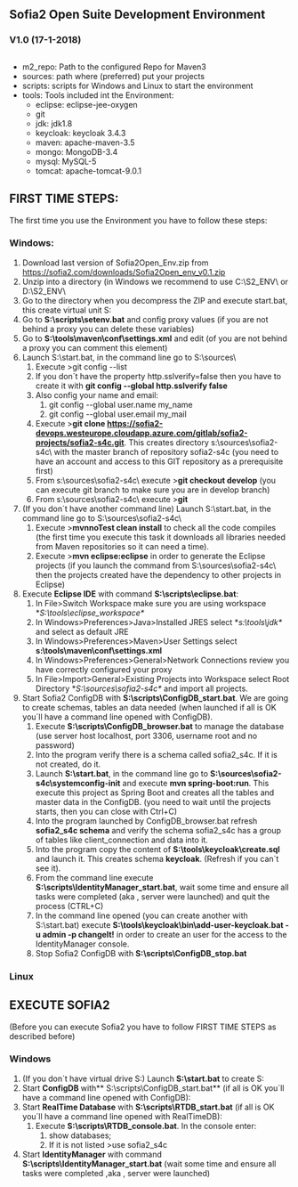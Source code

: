 ## Sofia2 Open Suite Development Environment

### V1.0 (17-1-2018)


##

- m2_repo: Path to the configured Repo for Maven3
- sources: path where (preferred) put your projects
- scripts: scripts for Windows and Linux to start the environment
- tools: Tools included int the Environment:
	- eclipse: eclipse-jee-oxygen
	- git
	- jdk: jdk1.8
	- keycloak: keycloak 3.4.3
	- maven: apache-maven-3.5
	- mongo: MongoDB-3.4
	- mysql: MySQL-5
	- tomcat: apache-tomcat-9.0.1


## FIRST TIME STEPS:
The first time you use the Environment you have to follow these steps:

### Windows:
1. Download last version of Sofia2Open_Env.zip from https://sofia2.com/downloads/Sofia2Open_env_v0.1.zip
2. Unzip into a directory (in Windows we recommend to use C:\S2_ENV\ or D:\S2_ENV\
3. Go to the directory when you decompress the ZIP and execute start.bat, this create virtual unit S:
4. Go to **S:\scripts\setenv.bat** and config proxy values (if you are not behind a proxy you can delete these variables)
5. Go to **S:\tools\maven\conf\settings.xml** and edit <proxy> (of you are not behind a proxy you can comment this element)
6. Launch S:\start.bat, in the command line go to S:\sources\
	1. Execute >git config --list
	2. If you don´t have the property http.sslverify=false then you have to create it with **git config --global http.sslverify false**
	3. Also config your name and email:
		1. git config --global user.name my_name
		2. git config --global user.email my_mail 
	4. Execute >**git clone https://sofia2-devops.westeurope.cloudapp.azure.com/gitlab/sofia2-projects/sofia2-s4c.git**. This creates directory s:\sources\sofia2-s4c\ with the master branch of repository sofia2-s4c
	(you need to have an account and access to this GIT repository as a prerequisite first)
	5. From s:\sources\sofia2-s4c\ execute >**git checkout develop** (you can execute git branch to make sure you are in develop branch)
	6. From s:\sources\sofia2-s4c\ execute >**git** 
7. (If you don´t have another command line) Launch S:\start.bat, in the command line go to S:\sources\sofia2-s4c\ 
	1. Execute >**mvnnoTest clean install** to check all the code compiles (the first time you execute this task it downloads all libraries needed from Maven repositories so it can need a time).
	3. Execute >**mvn eclipse:eclipse** in order to generate the Eclipse projects (if you launch the command from S:\sources\sofia2-s4c\ then the projects created have the dependency to other projects in Eclipse)
7. Execute **Eclipse IDE** with command **S:\scripts\eclipse.bat**:
	1. In File>Switch Workspace make sure you are using workspace **S:\tools\eclipse_workspace\**
	2. In Windows>Preferences>Java>Installed JRES select **s:\tools\jdk\** and select as default JRE
	3. In Windows>Preferences>Maven>User Settings select **s:\tools\maven\conf\settings.xml**
	4. In Windows>Preferences>General>Network Connections review you have correctly configured your proxy
	5. In File>Import>General>Existing Projects into Workspace select Root Directory **S:\sources\sofia2-s4c\** and import all projects.
8. Start Sofia2 ConfigDB with **S:\scripts\ConfigDB_start.bat**. We are going to create schemas, tables an data needed (when launched if all is OK you´ll have a command line opened with ConfigDB).
	1. Execute **S:\scripts\ConfigDB_browser.bat** to manage the database (use server host localhost, port 3306, username root and no password)
	2. Into the program verify there is a schema called sofia2_s4c. If it is not created, do it.
	3.  Launch **S:\start.bat**, in the command line go to **S:\sources\sofia2-s4c\systemconfig-init** and execute **mvn spring-boot:run**. This execute this project as Spring Boot and creates all the tables and master data in the ConfigDB. (you need to wait until the projects starts, then you can close with Ctrl+C)
	1. Into the program launched by ConfigDB_browser.bat refresh **sofia2_s4c schema** and verify the schema sofia2_s4c has a group of tables like client_connection and data into it.
	3. Into the program copy the content of **S:\tools\keycloak\create.sql** and launch it. This creates schema **keycloak**. (Refresh if you can´t see it).
	4.  From the command line execute **S:\scripts\IdentityManager_start.bat**,   wait some time and ensure all tasks were completed (aka , server were launched) and quit the process (CTRL+C)
	4. In the command line opened (you can create another with S:\start.bat) execute **S:\tools\keycloak\bin\add-user-keycloak.bat -u admin -p changeIt!** in order to create an user for the access to the IdentityManager console.
	5. Stop Sofia2 ConfigDB with **S:\scripts\ConfigDB_stop.bat**


### Linux


## EXECUTE SOFIA2
(Before you can execute Sofia2 you have to follow FIRST TIME STEPS as described before)
### Windows
1. (If you don´t have virtual drive S:) Launch **S:\start.bat** to create S:
2. Start **ConfigDB** with** S:\scripts\ConfigDB_start.bat** (if all is OK you´ll have a command line opened with ConfigDB):
3. Start **RealTime Database** with **S:\scripts\RTDB_start.bat** 
(if all is OK you´ll have a command line opened with RealTimeDB):
	1. Execute **S:\scripts\RTDB_console.bat**. In the console enter:
		1. show databases; 
		2. If it is not listed >use sofia2_s4c
3. Start **IdentityManager** with command **S:\scripts\IdentityManager_start.bat** (wait some time and ensure all tasks were completed ,aka , server were launched)